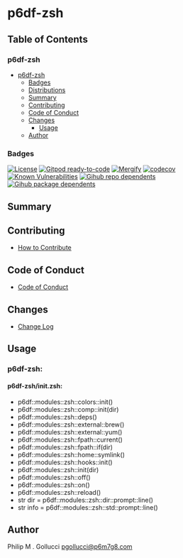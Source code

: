 # p6df-zsh

## Table of Contents


### p6df-zsh
- [p6df-zsh](#p6df-zsh)
  - [Badges](#badges)
  - [Distributions](#distributions)
  - [Summary](#summary)
  - [Contributing](#contributing)
  - [Code of Conduct](#code-of-conduct)
  - [Changes](#changes)
    - [Usage](#usage)
  - [Author](#author)

### Badges

[![License](https://img.shields.io/badge/License-Apache%202.0-yellowgreen.svg)](https://opensource.org/licenses/Apache-2.0)
[![Gitpod ready-to-code](https://img.shields.io/badge/Gitpod-ready--to--code-blue?logo=gitpod)](https://gitpod.io/#https://github.com/p6m7g8/p6df-zsh)
[![Mergify](https://img.shields.io/endpoint.svg?url=https://gh.mergify.io/badges/p6m7g8/p6df-zsh/&style=flat)](https://mergify.io)
[![codecov](https://codecov.io/gh/p6m7g8/p6df-zsh/branch/master/graph/badge.svg?token=14Yj1fZbew)](https://codecov.io/gh/p6m7g8/p6df-zsh)
[![Known Vulnerabilities](https://snyk.io/test/github/p6m7g8/p6df-zsh/badge.svg?targetFile=package.json)](https://snyk.io/test/github/p6m7g8/p6df-zsh?targetFile=package.json)
[![Gihub repo dependents](https://badgen.net/github/dependents-repo/p6m7g8/p6df-zsh)](https://github.com/p6m7g8/p6df-zsh/network/dependents?dependent_type=REPOSITORY)
[![Gihub package dependents](https://badgen.net/github/dependents-pkg/p6m7g8/p6df-zsh)](https://github.com/p6m7g8/p6df-zsh/network/dependents?dependent_type=PACKAGE)

## Summary

## Contributing

- [How to Contribute](CONTRIBUTING.md)

## Code of Conduct

- [Code of Conduct](https://github.com/p6m7g8/.github/blob/master/CODE_OF_CONDUCT.md)

## Changes

- [Change Log](CHANGELOG.md)

## Usage

### p6df-zsh:

#### p6df-zsh/init.zsh:

- p6df::modules::zsh::colors::init()
- p6df::modules::zsh::comp::init(dir)
- p6df::modules::zsh::deps()
- p6df::modules::zsh::external::brew()
- p6df::modules::zsh::external::yum()
- p6df::modules::zsh::fpath::current()
- p6df::modules::zsh::fpath::if(dir)
- p6df::modules::zsh::home::symlink()
- p6df::modules::zsh::hooks::init()
- p6df::modules::zsh::init(dir)
- p6df::modules::zsh::off()
- p6df::modules::zsh::on()
- p6df::modules::zsh::reload()
- str dir = p6df::modules::zsh::dir::prompt::line()
- str info = p6df::modules::zsh::std::prompt::line()



## Author

Philip M . Gollucci <pgollucci@p6m7g8.com>
